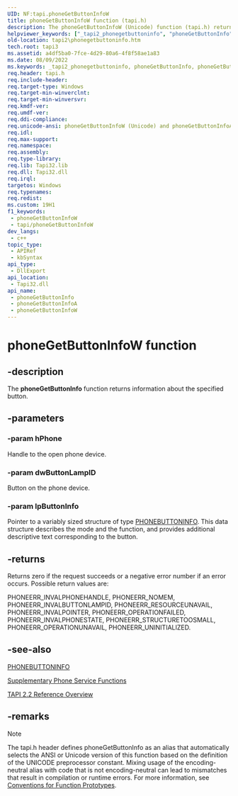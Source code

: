 ```yaml
---
UID: NF:tapi.phoneGetButtonInfoW
title: phoneGetButtonInfoW function (tapi.h)
description: The phoneGetButtonInfoW (Unicode) function (tapi.h) returns information about the specified button.
helpviewer_keywords: ["_tapi2_phonegetbuttoninfo", "phoneGetButtonInfo", "phoneGetButtonInfo function [TAPI 2.2]", "phoneGetButtonInfoW", "tapi/phoneGetButtonInfo", "tapi/phoneGetButtonInfoW", "tapi2.phonegetbuttoninfo"]
old-location: tapi2\phonegetbuttoninfo.htm
tech.root: tapi3
ms.assetid: a4df5ba0-7fce-4d29-80a6-4f8f58ae1a83
ms.date: 08/09/2022
ms.keywords: _tapi2_phonegetbuttoninfo, phoneGetButtonInfo, phoneGetButtonInfo function [TAPI 2.2], phoneGetButtonInfoA, phoneGetButtonInfoW, tapi/phoneGetButtonInfo, tapi/phoneGetButtonInfoA, tapi/phoneGetButtonInfoW, tapi2.phonegetbuttoninfo
req.header: tapi.h
req.include-header: 
req.target-type: Windows
req.target-min-winverclnt: 
req.target-min-winversvr: 
req.kmdf-ver: 
req.umdf-ver: 
req.ddi-compliance: 
req.unicode-ansi: phoneGetButtonInfoW (Unicode) and phoneGetButtonInfoA (ANSI)
req.idl: 
req.max-support: 
req.namespace: 
req.assembly: 
req.type-library: 
req.lib: Tapi32.lib
req.dll: Tapi32.dll
req.irql: 
targetos: Windows
req.typenames: 
req.redist: 
ms.custom: 19H1
f1_keywords:
 - phoneGetButtonInfoW
 - tapi/phoneGetButtonInfoW
dev_langs:
 - c++
topic_type:
 - APIRef
 - kbSyntax
api_type:
 - DllExport
api_location:
 - Tapi32.dll
api_name:
 - phoneGetButtonInfo
 - phoneGetButtonInfoA
 - phoneGetButtonInfoW
---
```


# phoneGetButtonInfoW function


## -description

The 
<b>phoneGetButtonInfo</b> function returns information about the specified button.

## -parameters

### -param hPhone

Handle to the open phone device.

### -param dwButtonLampID

Button on the phone device.

### -param lpButtonInfo

Pointer to a variably sized structure of type 
<a href="/windows/desktop/api/tapi/ns-tapi-phonebuttoninfo">PHONEBUTTONINFO</a>. This data structure describes the mode and the function, and provides additional descriptive text corresponding to the button.

## -returns

Returns zero if the request succeeds or a negative error number if an error occurs. Possible return values are:

PHONEERR_INVALPHONEHANDLE, PHONEERR_NOMEM, PHONEERR_INVALBUTTONLAMPID, PHONEERR_RESOURCEUNAVAIL, PHONEERR_INVALPOINTER, PHONEERR_OPERATIONFAILED, PHONEERR_INVALPHONESTATE, PHONEERR_STRUCTURETOOSMALL, PHONEERR_OPERATIONUNAVAIL, PHONEERR_UNINITIALIZED.

## -see-also

<a href="/windows/desktop/api/tapi/ns-tapi-phonebuttoninfo">PHONEBUTTONINFO</a>



<a href="/windows/desktop/Tapi/supplementary-phone-service-functions">Supplementary Phone Service Functions</a>



<a href="/windows/desktop/Tapi/tapi-2-2-reference">TAPI 2.2 Reference Overview</a>

## -remarks

> [!NOTE]
> The tapi.h header defines phoneGetButtonInfo as an alias that automatically selects the ANSI or Unicode version of this function based on the definition of the UNICODE preprocessor constant. Mixing usage of the encoding-neutral alias with code that is not encoding-neutral can lead to mismatches that result in compilation or runtime errors. For more information, see [Conventions for Function Prototypes](/windows/win32/intl/conventions-for-function-prototypes).
